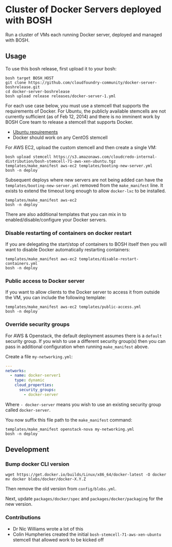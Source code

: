 # Cluster of Docker Servers deployed with BOSH

Run a cluster of VMs each running Docker server, deployed and managed with BOSH.

## Usage

To use this bosh release, first upload it to your bosh:

```
bosh target BOSH_HOST
git clone https://github.com/cloudfoundry-community/docker-server-boshrelease.git
cd docker-server-boshrelease
bosh upload release releases/docker-server-1.yml
```

For each use case below, you must use a stemcell that supports the requirements of Docker. For Ubuntu, the publicly available stemcells are not currently sufficient (as of Feb 12, 2014) and there is no imminent work by BOSH Core team to release a stemcell that supports Docker.

* [Ubuntu requirements](http://docs.docker.io/en/latest/installation/ubuntulinux/)
* Docker should work on any CentOS stemcell

For AWS EC2, upload the custom stemcell and then create a single VM:

```
bosh upload stemcell https://s3.amazonaws.com/cloudcredo-internal-distribution/bosh-stemcell-71-aws-xen-ubuntu.tgz
templates/make_manifest aws-ec2 templates/booting-new-server.yml
bosh -n deploy
```

Subsequent deploys where new servers are not being added can have the `templates/booting-new-server.yml` removed from the `make_manifest` line. It exists to extend the timeout long enough to allow `docker-lxc` to be installed.

```
templates/make_manifest aws-ec2
bosh -n deploy
```

There are also additional templates that you can mix in to enabled/disable/configure your Docker servers.

### Disable restarting of containers on docker restart

If you are delegating the start/stop of containers to BOSH itself then you will want to disable Docker automatically restarting containers:

```
templates/make_manifest aws-ec2 templates/disable-restart-containers.yml
bosh -n deploy
```

### Public access to Docker server

If you want to allow clients to the Docker server to access it from outside the VM, you can include the following template:

```
templates/make_manifest aws-ec2 templates/public-access.yml
bosh -n deploy
```

### Override security groups

For AWS & Openstack, the default deployment assumes there is a `default` security group. If you wish to use a different security group(s) then you can pass in additional configuration when running `make_manifest` above.

Create a file `my-networking.yml`:

``` yaml
---
networks:
  - name: docker-server1
    type: dynamic
    cloud_properties:
      security_groups:
        - docker-server
```

Where `- docker-server` means you wish to use an existing security group called `docker-server`.

You now suffix this file path to the `make_manifest` command:

```
templates/make_manifest openstack-nova my-networking.yml
bosh -n deploy
```

## Development

### Bump docker CLI version

```
wget https://get.docker.io/builds/Linux/x86_64/docker-latest -O docker
mv docker blobs/docker/docker-X.Y.Z
```

Then remove the old version from `config/blobs.yml`.

Next, update `packages/docker/spec` and `packages/docker/packaging` for the new version.

### Contributions

* Dr Nic Williams wrote a lot of this
* Colin Humpheries created the initial `bosh-stemcell-71-aws-xen-ubuntu` stemcell that allowed work to be kicked off

